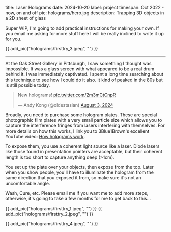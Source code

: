 title: Laser Holograms
date: 2024-10-20
label: project
timespan: Oct 2022 - now, on and off
pic: holograms/hero.jpg
description: Trapping 3D objects in a 2D sheet of glass

Super WIP, I'm going to add practical instructions for making your own. If you email me asking for more stuff here I will be really inclined to write it up for you. 

{{ add_pic("holograms/firsttry_3.jpeg", "") }}

<hr>

At the Oak Street Gallery in Pittsburgh, I saw something I thought was impossible. It was a glass screen with what appeared to be a real drum behind it. I was immediately captivated. I spent a long time searching about this technique to see how I could do it also. It kind of peaked in the 80s but is still possible today. 

<blockquote class="twitter-tweet tw-align-center" data-media-max-width="560"><p lang="en" dir="ltr">New holograms! <a href="https://t.co/2m3mCtCnpR">pic.twitter.com/2m3mCtCnpR</a></p>&mdash; Andy Kong (@oldestasian) <a href="https://twitter.com/oldestasian/status/1819845424364318791?ref_src=twsrc%5Etfw">August 3, 2024</a></blockquote> <script async src="https://platform.twitter.com/widgets.js" charset="utf-8"></script>

Broadly, you need to purchase some hologram plates. These are special photographic film plates with a very small particle size which allows you to capture the interference fringes from lasers interfering with themselves. For more details on how this works, I link you to 3Blue1Brown's excellent YouTube video: [How holograms work](https://www.youtube.com/watch?v=EmKQsSDlaa4).

To expose them, you use a coherent light source like a laser. Diode lasers like those found in presentation pointers are acceptable, but their coherent length is too short to capture anything deep (>1cm). 

You set up the plate over your objects, then expose from the top. Later when you show people, you'll have to illuminate the hologram from the same direction that you exposed it from, so make sure it's not an uncomfortable angle.

Wash, Cure, etc. Please email me if you want me to add more steps, otherwise, it's going to take a few months for me to get back to this... 


{{ add_pic("holograms/firsttry_1.jpeg", "") }}
{{ add_pic("holograms/firsttry_2.jpeg", "") }}

{{ add_pic("holograms/firsttry_4.jpeg", "") }}